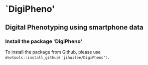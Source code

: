 # `DigiPheno'

## Digital Phenotyping using smartphone data

### Install the package 'DigiPheno'
To install the package from Github, please use `devtools::install_github('jihuilee/DigiPheno')`.
